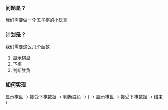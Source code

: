 ### 问题是？
我们需要做一个五子棋的小玩具

### 计划是？
我们需要这么几个函数

1. 显示棋盘
2. 下棋
3. 判断胜负

### 如何实现

显示棋盘 -> 接受下棋数据 -> 判断胜负 -> 
(
    -> 显示棋盘 -> 接受下棋数据 
    -> 结束
)
